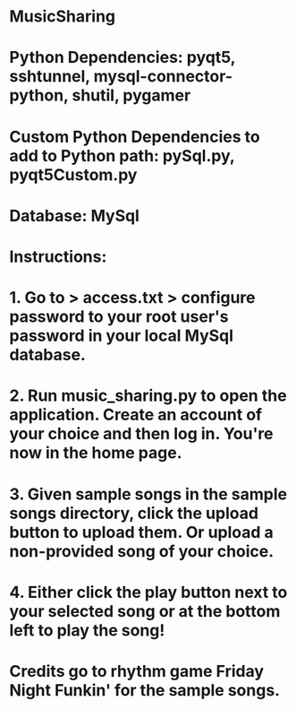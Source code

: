 # MusicSharing

# Python Dependencies: pyqt5, sshtunnel, mysql-connector-python, shutil, pygamer
# Custom Python Dependencies to add to Python path: pySql.py, pyqt5Custom.py

# Database: MySql

# Instructions:
# 1. Go to > access.txt > configure password to your root user's password in your local MySql database.
# 2. Run music_sharing.py to open the application. Create an account of your choice and then log in. You're now in the home page.
# 3. Given sample songs in the sample songs directory, click the upload button to upload them. Or upload a non-provided song of your choice.
# 4. Either click the play button next to your selected song or at the bottom left to play the song!

# Credits go to rhythm game Friday Night Funkin' for the sample songs.
